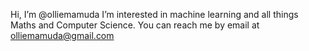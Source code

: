 Hi, I’m @olliemamuda
I’m interested in machine learning and all things Maths and Computer Science.
You can reach me by email at olliemamuda@gmail.com
